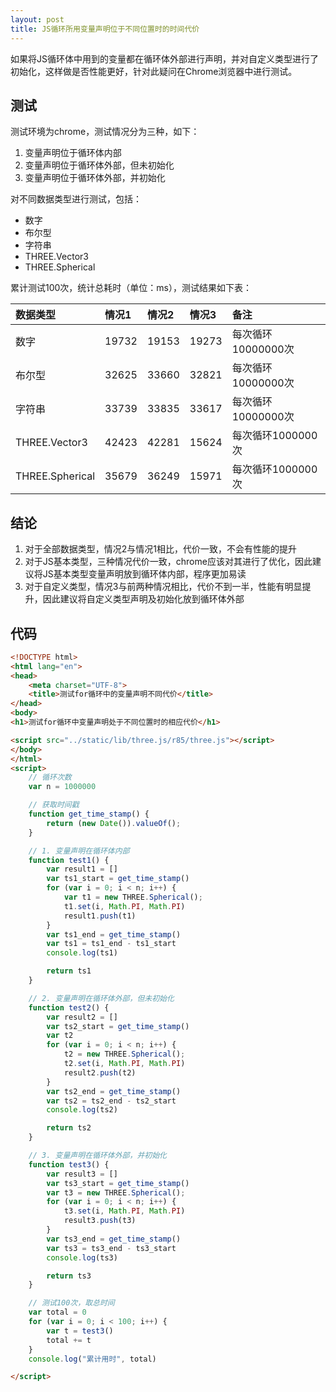 ```yaml
---
layout: post
title: JS循环所用变量声明位于不同位置时的时间代价
---
```


如果将JS循环体中用到的变量都在循环体外部进行声明，并对自定义类型进行了初始化，这样做是否性能更好，针对此疑问在Chrome浏览器中进行测试。

## 测试

测试环境为chrome，测试情况分为三种，如下：

1. 变量声明位于循环体内部
2. 变量声明位于循环体外部，但未初始化
3. 变量声明位于循环体外部，并初始化

对不同数据类型进行测试，包括：

* 数字
* 布尔型
* 字符串
* THREE.Vector3
* THREE.Spherical

累计测试100次，统计总耗时（单位：ms），测试结果如下表：

| 数据类型         | 情况1  | 情况2  | 情况3  | 备注               |
|:----------------|:------|:------|:------|:------------------|
| 数字             | 19732 | 19153 | 19273 | 每次循环10000000次 |
| 布尔型           | 32625 | 33660 | 32821 | 每次循环10000000次 |
| 字符串           | 33739 | 33835 | 33617 | 每次循环10000000次 |
| THREE.Vector3   | 42423 | 42281 | 15624 | 每次循环1000000次  |
| THREE.Spherical | 35679 | 36249 | 15971 | 每次循环1000000次  |

## 结论

1. 对于全部数据类型，情况2与情况1相比，代价一致，不会有性能的提升
2. 对于JS基本类型，三种情况代价一致，chrome应该对其进行了优化，因此建议将JS基本类型变量声明放到循环体内部，程序更加易读
3. 对于自定义类型，情况3与前两种情况相比，代价不到一半，性能有明显提升，因此建议将自定义类型声明及初始化放到循环体外部

## 代码

```html
<!DOCTYPE html>
<html lang="en">
<head>
    <meta charset="UTF-8">
    <title>测试for循环中的变量声明不同代价</title>
</head>
<body>
<h1>测试for循环中变量声明处于不同位置时的相应代价</h1>

<script src="../static/lib/three.js/r85/three.js"></script>
</body>
</html>
<script>
    // 循环次数
    var n = 1000000

    // 获取时间戳
    function get_time_stamp() {
        return (new Date()).valueOf();
    }

    // 1. 变量声明在循环体内部
    function test1() {
        var result1 = []
        var ts1_start = get_time_stamp()
        for (var i = 0; i < n; i++) {
            var t1 = new THREE.Spherical();
            t1.set(i, Math.PI, Math.PI)
            result1.push(t1)
        }
        var ts1_end = get_time_stamp()
        var ts1 = ts1_end - ts1_start
        console.log(ts1)

        return ts1
    }

    // 2. 变量声明在循环体外部，但未初始化
    function test2() {
        var result2 = []
        var ts2_start = get_time_stamp()
        var t2
        for (var i = 0; i < n; i++) {
            t2 = new THREE.Spherical();
            t2.set(i, Math.PI, Math.PI)
            result2.push(t2)
        }
        var ts2_end = get_time_stamp()
        var ts2 = ts2_end - ts2_start
        console.log(ts2)

        return ts2
    }

    // 3. 变量声明在循环体外部，并初始化
    function test3() {
        var result3 = []
        var ts3_start = get_time_stamp()
        var t3 = new THREE.Spherical();
        for (var i = 0; i < n; i++) {
            t3.set(i, Math.PI, Math.PI)
            result3.push(t3)
        }
        var ts3_end = get_time_stamp()
        var ts3 = ts3_end - ts3_start
        console.log(ts3)

        return ts3
    }

    // 测试100次，取总时间
    var total = 0
    for (var i = 0; i < 100; i++) {
        var t = test3()
        total += t
    }
    console.log("累计用时", total)

</script>
```






